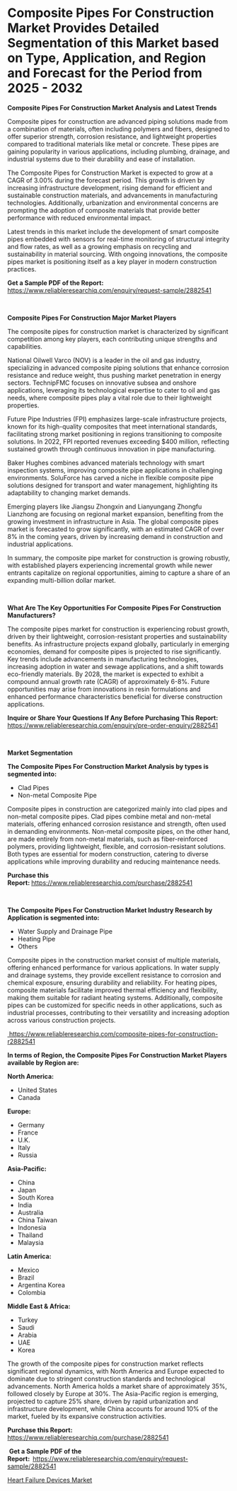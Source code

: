 <p><h1>Composite Pipes For Construction Market Provides Detailed Segmentation of this Market based on Type, Application, and Region and Forecast for the Period from 2025 - 2032</h1></p><p><strong>Composite Pipes For Construction Market Analysis and Latest Trends</strong></p>
<p><p>Composite pipes for construction are advanced piping solutions made from a combination of materials, often including polymers and fibers, designed to offer superior strength, corrosion resistance, and lightweight properties compared to traditional materials like metal or concrete. These pipes are gaining popularity in various applications, including plumbing, drainage, and industrial systems due to their durability and ease of installation.</p><p>The Composite Pipes for Construction Market is expected to grow at a CAGR of 3.00% during the forecast period. This growth is driven by increasing infrastructure development, rising demand for efficient and sustainable construction materials, and advancements in manufacturing technologies. Additionally, urbanization and environmental concerns are prompting the adoption of composite materials that provide better performance with reduced environmental impact. </p><p>Latest trends in this market include the development of smart composite pipes embedded with sensors for real-time monitoring of structural integrity and flow rates, as well as a growing emphasis on recycling and sustainability in material sourcing. With ongoing innovations, the composite pipes market is positioning itself as a key player in modern construction practices.</p></p>
<p><strong>Get a Sample PDF of the Report:&nbsp;</strong> <a href="https://www.reliableresearchiq.com/enquiry/request-sample/2882541?utm_campaign=2716&utm_medium=2&utm_source=Github&utm_content=ia&utm_term=13032025&utm_id=composite-pipes-for-construction">https://www.reliableresearchiq.com/enquiry/request-sample/2882541</a></p>
<p>&nbsp;</p>
<p><strong>Composite Pipes For Construction Major Market Players</strong></p>
<p><p>The composite pipes for construction market is characterized by significant competition among key players, each contributing unique strengths and capabilities. </p><p>National Oilwell Varco (NOV) is a leader in the oil and gas industry, specializing in advanced composite piping solutions that enhance corrosion resistance and reduce weight, thus pushing market penetration in energy sectors. TechnipFMC focuses on innovative subsea and onshore applications, leveraging its technological expertise to cater to oil and gas needs, where composite pipes play a vital role due to their lightweight properties.</p><p>Future Pipe Industries (FPI) emphasizes large-scale infrastructure projects, known for its high-quality composites that meet international standards, facilitating strong market positioning in regions transitioning to composite solutions. In 2022, FPI reported revenues exceeding $400 million, reflecting sustained growth through continuous innovation in pipe manufacturing.</p><p>Baker Hughes combines advanced materials technology with smart inspection systems, improving composite pipe applications in challenging environments. SoluForce has carved a niche in flexible composite pipe solutions designed for transport and water management, highlighting its adaptability to changing market demands.</p><p>Emerging players like Jiangsu Zhongxin and Lianyungang Zhongfu Lianzhong are focusing on regional market expansion, benefiting from the growing investment in infrastructure in Asia. The global composite pipes market is forecasted to grow significantly, with an estimated CAGR of over 8% in the coming years, driven by increasing demand in construction and industrial applications.</p><p>In summary, the composite pipe market for construction is growing robustly, with established players experiencing incremental growth while newer entrants capitalize on regional opportunities, aiming to capture a share of an expanding multi-billion dollar market.</p></p>
<p>&nbsp;</p>
<p><strong>What Are The Key Opportunities For Composite Pipes For Construction Manufacturers?</strong></p>
<p><p>The composite pipes market for construction is experiencing robust growth, driven by their lightweight, corrosion-resistant properties and sustainability benefits. As infrastructure projects expand globally, particularly in emerging economies, demand for composite pipes is projected to rise significantly. Key trends include advancements in manufacturing technologies, increasing adoption in water and sewage applications, and a shift towards eco-friendly materials. By 2028, the market is expected to exhibit a compound annual growth rate (CAGR) of approximately 6-8%. Future opportunities may arise from innovations in resin formulations and enhanced performance characteristics beneficial for diverse construction applications.</p></p>
<p><strong>Inquire or Share Your Questions If Any Before Purchasing This Report:</strong> <a href="https://www.reliableresearchiq.com/enquiry/pre-order-enquiry/2882541?utm_campaign=2716&utm_medium=2&utm_source=Github&utm_content=ia&utm_term=13032025&utm_id=composite-pipes-for-construction">https://www.reliableresearchiq.com/enquiry/pre-order-enquiry/2882541</a></p>
<p>&nbsp;</p>
<p><strong>Market Segmentation</strong></p>
<p><strong>The Composite Pipes For Construction Market Analysis by types is segmented into:</strong></p>
<p><ul><li>Clad Pipes</li><li>Non-metal Composite Pipe</li></ul></p>
<p><p>Composite pipes in construction are categorized mainly into clad pipes and non-metal composite pipes. Clad pipes combine metal and non-metal materials, offering enhanced corrosion resistance and strength, often used in demanding environments. Non-metal composite pipes, on the other hand, are made entirely from non-metal materials, such as fiber-reinforced polymers, providing lightweight, flexible, and corrosion-resistant solutions. Both types are essential for modern construction, catering to diverse applications while improving durability and reducing maintenance needs.</p></p>
<p><strong>Purchase this Report:&nbsp;</strong><a href="https://www.reliableresearchiq.com/purchase/2882541?utm_campaign=2716&utm_medium=2&utm_source=Github&utm_content=ia&utm_term=13032025&utm_id=composite-pipes-for-construction">https://www.reliableresearchiq.com/purchase/2882541</a></p>
<p>&nbsp;</p>
<p><strong>The Composite Pipes For Construction Market Industry Research by Application is segmented into:</strong></p>
<p><ul><li>Water Supply and Drainage Pipe</li><li>Heating Pipe</li><li>Others</li></ul></p>
<p><p>Composite pipes in the construction market consist of multiple materials, offering enhanced performance for various applications. In water supply and drainage systems, they provide excellent resistance to corrosion and chemical exposure, ensuring durability and reliability. For heating pipes, composite materials facilitate improved thermal efficiency and flexibility, making them suitable for radiant heating systems. Additionally, composite pipes can be customized for specific needs in other applications, such as industrial processes, contributing to their versatility and increasing adoption across various construction projects.</p></p>
<p><a href="https://www.reliableresearchiq.com/composite-pipes-for-construction-r2882541?utm_campaign=2716&utm_medium=2&utm_source=Github&utm_content=ia&utm_term=13032025&utm_id=composite-pipes-for-construction">&nbsp;https://www.reliableresearchiq.com/composite-pipes-for-construction-r2882541</a></p>
<p><strong>In terms of Region, the Composite Pipes For Construction Market Players available by Region are:</strong></p>
<p>
    <p> <strong> North America: </strong>
        <ul>
            <li>United States</li>
            <li>Canada</li>
        </ul>
        </p> 
    <p> <strong> Europe: </strong>
        <ul>
            <li>Germany</li>
            <li>France</li>
            <li>U.K.</li>
            <li>Italy</li>
            <li>Russia</li>
        </ul>
        </p> 
    <p> <strong> Asia-Pacific: </strong>
        <ul>
            <li>China</li>
            <li>Japan</li>
            <li>South Korea</li>
            <li>India</li>
            <li>Australia</li>
            <li>China Taiwan</li>
            <li>Indonesia</li>
            <li>Thailand</li>
            <li>Malaysia</li>
        </ul>
        </p> 
    <p> <strong> Latin America: </strong>
        <ul>
            <li>Mexico</li>
            <li>Brazil</li>
            <li>Argentina Korea</li>
            <li>Colombia</li>
        </ul>
        </p> 
    <p> <strong> Middle East & Africa: </strong>
        <ul>
            <li>Turkey</li>
            <li>Saudi</li>
            <li>Arabia</li>
            <li>UAE</li>
            <li>Korea</li>
        </ul>
    </p>
    </p>
<p><p>The growth of the composite pipes for construction market reflects significant regional dynamics, with North America and Europe expected to dominate due to stringent construction standards and technological advancements. North America holds a market share of approximately 35%, followed closely by Europe at 30%. The Asia-Pacific region is emerging, projected to capture 25% share, driven by rapid urbanization and infrastructure development, while China accounts for around 10% of the market, fueled by its expansive construction activities.</p></p>
<p><strong>Purchase this Report: </strong><a href="https://www.reliableresearchiq.com/purchase/2882541?utm_campaign=2716&utm_medium=2&utm_source=Github&utm_content=ia&utm_term=13032025&utm_id=composite-pipes-for-construction">https://www.reliableresearchiq.com/purchase/2882541</a></p>
<p>&nbsp;<strong>Get a Sample PDF of the Report:&nbsp;&nbsp;</strong><a href="https://www.reliableresearchiq.com/enquiry/request-sample/2882541?utm_campaign=2716&utm_medium=2&utm_source=Github&utm_content=ia&utm_term=13032025&utm_id=composite-pipes-for-construction">https://www.reliableresearchiq.com/enquiry/request-sample/2882541</a></p>
<p><strong></strong></p>
<p><p><a href="https://github.com/ParvinKhatun77/Market-Research-Report-List-1/blob/main/heart-failure-devices-market.md?utm_campaign=2716&utm_medium=2&utm_source=Github&utm_content=ia&utm_term=13032025&utm_id=composite-pipes-for-construction">Heart Failure Devices Market</a></p></p>